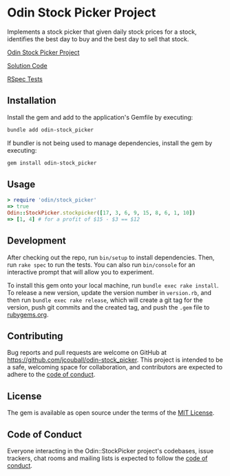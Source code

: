 # Odin Stock Picker Project

Implements a stock picker that given daily stock prices for a stock, identifies the
best day to buy and the best day to sell that stock.

[Odin Stock Picker Project](https://www.theodinproject.com/lessons/ruby-stock-picker)

[Solution Code](lib/odin/stock_picker.rb)

[RSpec Tests](spec/odin/stock_picker_spec.rb)

## Installation

Install the gem and add to the application's Gemfile by executing:

```bash
bundle add odin-stock_picker
```

If bundler is not being used to manage dependencies, install the gem by executing:

```bash
gem install odin-stock_picker
```

## Usage

```ruby
> require 'odin/stock_picker'
=> true
Odin::StockPicker.stockpicker([17, 3, 6, 9, 15, 8, 6, 1, 10])
=> [1, 4] # for a profit of $15 - $3 == $12
```

## Development

After checking out the repo, run `bin/setup` to install dependencies. Then, run `rake spec` to run the tests. You can also run `bin/console` for an interactive prompt that will allow you to experiment.

To install this gem onto your local machine, run `bundle exec rake install`. To release a new version, update the version number in `version.rb`, and then run `bundle exec rake release`, which will create a git tag for the version, push git commits and the created tag, and push the `.gem` file to [rubygems.org](https://rubygems.org).

## Contributing

Bug reports and pull requests are welcome on GitHub at https://github.com/jcouball/odin-stock_picker. This project is intended to be a safe, welcoming space for collaboration, and contributors are expected to adhere to the [code of conduct](https://github.com/jcouball/odin-stock_picker/blob/main/CODE_OF_CONDUCT.md).

## License

The gem is available as open source under the terms of the [MIT License](https://opensource.org/licenses/MIT).

## Code of Conduct

Everyone interacting in the Odin::StockPicker project's codebases, issue trackers, chat rooms and mailing lists is expected to follow the [code of conduct](https://github.com/jcouball/odin-stock_picker/blob/main/CODE_OF_CONDUCT.md).
